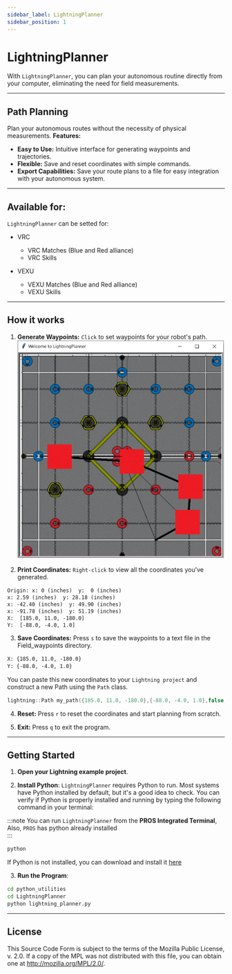 ```yaml
---
sidebar_label: LightningPlanner
sidebar_position: 1
---
```

# LightningPlanner
With ``LightningPlanner``, you can plan your autonomous routine directly from your computer, eliminating the need for field measurements.

---

## Path Planning 
Plan your autonomous routes without the necessity of physical measurements.
**Features:**

* **Easy to Use:** Intuitive interface for generating waypoints and trajectories.
* **Flexible:** Save and reset coordinates with simple commands.
* **Export Capabilities:** Save your route plans to a file for easy integration with your autonomous system.

--- 

## Available for: 
``LightningPlanner`` can be setted for: 
* VRC
    * VRC Matches (Blue and Red alliance)
    * VRC Skills

* VEXU
    * VEXU Matches (Blue and Red alliance)
    * VEXU Skills

---

## How it works
1. **Generate Waypoints:** `Click` to set waypoints for your robot's path.
![Planner](/img/LPlanner_teaser_field.png)

2. **Print Coordinates:** `Right-click` to view all the coordinates you’ve generated.
```console
Origin: x: 0 (inches)  y:  0 (inches)
x: 2.59 (inches)  y: 28.18 (inches)
x: -42.40 (inches)  y: 49.90 (inches)
x: -91.78 (inches)  y: 51.19 (inches)
X:  [185.0, 11.0, -180.0]
Y:  [-88.0, -4.0, 1.0]
```

3. **Save Coordinates:** Press `s` to save the waypoints to a text file in the Field_waypoints directory.
```txt
X: {185.0, 11.0, -180.0}
Y: {-88.0, -4.0, 1.0}
```
You can paste this new coordinates to your `Lightning project` and construct a new Path using the `Path` class. 

```cpp
lightning::Path my_path({185.0, 11.0, -180.0},{-88.0, -4.0, 1.0},false,3)
```

4. **Reset:** Press ``r`` to reset the coordinates and start planning from scratch.

5. **Exit:** Press ``q`` to exit the program.

---

## Getting Started
1. **Open your Lightning example project**.  

2. **Install Python**: ``LightningPlanner`` requires Python to run. Most systems have Python installed by default, but it's a good idea to check. You can verify if Python is properly installed and running by typing the following command in your terminal: 

:::note
You can run ``LightningPlanner`` from the **PROS Integrated Terminal**, Also, ``PROS`` has python already installed  
:::

```sh
python
```
If Python is not installed, you can download and install it [here](https://www.python.org/)


3. **Run the Program**:
```sh
cd python_utilities
cd LightningPlanner
python lightning_planner.py
```


---
## License
This Source Code Form is subject to the terms of the Mozilla Public License, v. 2.0. If a copy of the MPL was not distributed with this file, you can obtain one at http://mozilla.org/MPL/2.0/.